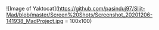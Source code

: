 

![Image of Yaktocat](https://github.com/pasinduj97/Sliit-Mad/blob/master/Screen%20Shots/Screenshot_20201206-141938_MadProject.jpg = 100x100)

